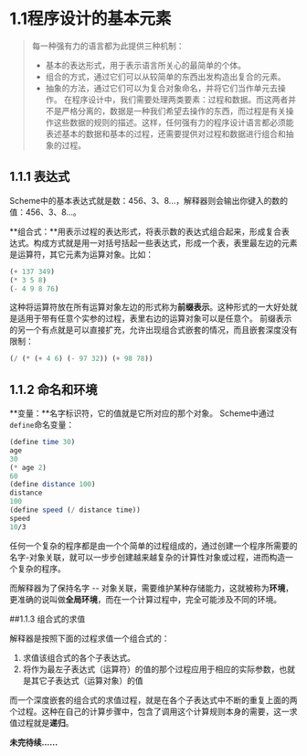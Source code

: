 # 1.1程序设计的基本元素
> 每一种强有力的语言都为此提供三种机制：
> * 基本的表达形式，用于表示语言所关心的最简单的个体。
> * 组合的方式，通过它们可以从较简单的东西出发构造出复合的元素。
> * 抽象的方法，通过它们可以为复合对象命名，并将它们当作单元去操作。
> 在程序设计中，我们需要处理两类要素：过程和数据。而这两者并不是严格分离的，数据是一种我们希望去操作的东西，而过程是有关操作这些数据的规则的描述。这样，任何强有力的程序设计语言都必须能表述基本的数据和基本的过程，还需要提供对过程和数据进行组合和抽象的过程。

## 1.1.1 表达式

Scheme中的基本表达式就是数：456、3、8...，解释器则会输出你键入的数的值：456、3、8...。

**组合式：**用表示过程的表达形式，将表示数的表达式组合起来，形成复合表达式。构成方式就是用一对括号括起一些表达式，形成一个表，表里最左边的元素是运算符，其它元素为运算对象。比如：

``` Scheme
(+ 137 349)
(* 3 5 8)
(- 4 9 8 76)
```
这种将运算符放在所有运算对象左边的形式称为**前缀表示**。这种形式的一大好处就是适用于带有任意个实参的过程，表里右边的运算对象可以是任意个。
前缀表示的另一个有点就是可以直接扩充，允许出现组合式嵌套的情况，而且嵌套深度没有限制：

``` Scheme
(/ (* (+ 4 6) (- 97 32)) (+ 98 78))
```

## 1.1.2 命名和环境

**变量：**名字标识符，它的值就是它所对应的那个对象。
Scheme中通过`define`命名变量：

``` Scheme
(define time 30)
age
30
(* age 2)
60
(define distance 100)
distance
100
(define speed (/ distance time))
speed
10/3
```

任何一个复杂的程序都是由一个个简单的过程组成的，通过创建一个程序所需要的名字-对象关联，就可以一步步创建越来越复杂的计算性对象或过程，进而构造一个复杂的程序。

而解释器为了保持名字 -- 对象关联，需要维护某种存储能力，这就被称为**环境**，更准确的说叫做**全局环境**，而在一个计算过程中，完全可能涉及不同的环境。

##1.1.3 组合式的求值

解释器是按照下面的过程求值一个组合式的：
1. 求值该组合式的各个子表达式。
2. 将作为最左子表达式（运算符）的值的那个过程应用于相应的实际参数，也就是其它子表达式（运算对象）的值

而一个深度嵌套的组合式的求值过程，就是在各个子表达式中不断的重复上面的两个过程。这种在自己的计算步骤中，包含了调用这个计算规则本身的需要，这一求值过程就是**递归**。

**未完待续......**


